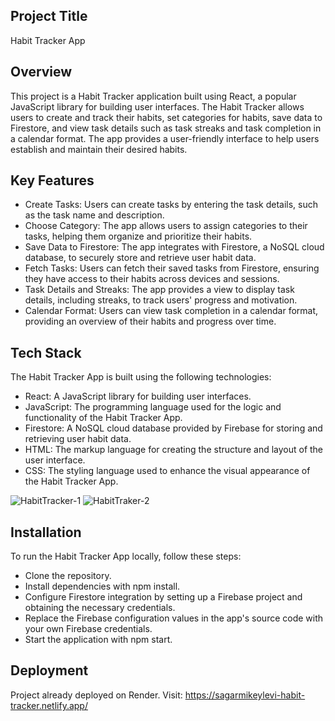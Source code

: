 ## Project Title
Habit Tracker App

## Overview
This project is a Habit Tracker application built using React, a popular JavaScript library for building user interfaces. The Habit Tracker allows users to create and track their habits, set categories for habits, save data to Firestore, and view task details such as task streaks and task completion in a calendar format. The app provides a user-friendly interface to help users establish and maintain their desired habits. 

## Key Features
- Create Tasks: Users can create tasks by entering the task details, such as the task name and description.
- Choose Category: The app allows users to assign categories to their tasks, helping them organize and prioritize their habits.
- Save Data to Firestore: The app integrates with Firestore, a NoSQL cloud database, to securely store and retrieve user habit data.
- Fetch Tasks: Users can fetch their saved tasks from Firestore, ensuring they have access to their habits across devices and sessions.
- Task Details and Streaks: The app provides a view to display task details, including streaks, to track users' progress and motivation.
- Calendar Format: Users can view task completion in a calendar format, providing an overview of their habits and progress over time.

## Tech Stack
The Habit Tracker App is built using the following technologies:

- React: A JavaScript library for building user interfaces.
- JavaScript: The programming language used for the logic and functionality of the Habit Tracker App.
- Firestore: A NoSQL cloud database provided by Firebase for storing and retrieving user habit data.
- HTML: The markup language for creating the structure and layout of the user interface.
- CSS: The styling language used to enhance the visual appearance of the Habit Tracker App.

![HabitTracker-1](https://github.com/Sagarmikeylevi/Habit-Tracker-App/assets/114811573/a2570982-94a8-4780-9e83-2d87b5a313a9)
![HabitTraker-2](https://github.com/Sagarmikeylevi/Habit-Tracker-App/assets/114811573/cc539d71-9fd5-4423-b8c5-2be627e22a59)



## Installation
To run the Habit Tracker App locally, follow these steps:

- Clone the repository.
- Install dependencies with npm install.
- Configure Firestore integration by setting up a Firebase project and obtaining the necessary credentials.
- Replace the Firebase configuration values in the app's source code with your own Firebase credentials.
- Start the application with npm start.

## Deployment
Project already deployed on Render. Visit: https://sagarmikeylevi-habit-tracker.netlify.app/
